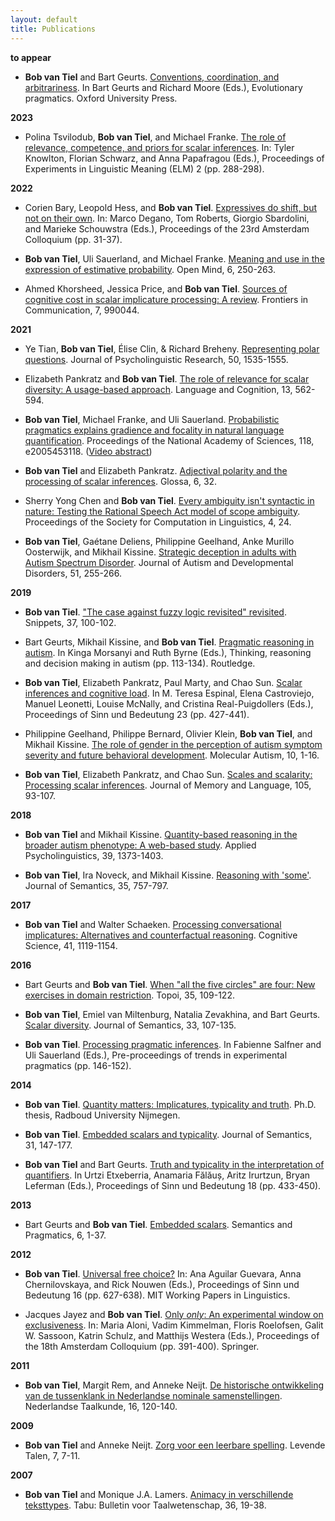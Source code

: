 ```yaml
---
layout: default
title: Publications
---
```


**to appear**

* **Bob van Tiel** and Bart Geurts. <a href="https://bobvantiel.github.io/docs/Conventions.pdf" target="_blank">Conventions, coordination, and arbitrariness</a>. In Bart Geurts and Richard Moore (Eds.), Evolutionary pragmatics. Oxford University Press.

**2023**

* Polina Tsvilodub, **Bob van Tiel**, and Michael Franke. <a href="https://journals.linguisticsociety.org/proceedings/index.php/ELM/article/view/5375" target="_blank">The role of relevance, competence, and priors for scalar inferences</a>. In: Tyler Knowlton, Florian Schwarz, and Anna Papafragou (Eds.), Proceedings of Experiments in Linguistic Meaning (ELM) 2 (pp. 288-298).

**2022**

* Corien Bary, Leopold Hess, and **Bob van Tiel**. <a href="https://bobvantiel.github.io/docs/ExpressivesShift.pdf" target="_blank">Expressives do shift, but not on their own</a>. In: Marco Degano, Tom Roberts, Giorgio Sbardolini, and Marieke Schouwstra (Eds.), Proceedings of the 23rd Amsterdam Colloquium (pp. 31-37).

* **Bob van Tiel**, Uli Sauerland, and Michael Franke. <a href="https://direct.mit.edu/opmi/article/doi/10.1162/opmi_a_00066/113616/Meaning-and-Use-in-the-Expression-of-Estimative" target="_blank">Meaning and use in the expression of estimative probability</a>. Open Mind, 6, 250-263.

* Ahmed Khorsheed, Jessica Price, and **Bob van Tiel**. <a href="https://www.frontiersin.org/articles/10.3389/fcomm.2022.990044/full" target="_blank">Sources of cognitive cost in scalar implicature processing: A review</a>. Frontiers in Communication, 7, 990044.

**2021**

* Ye Tian, **Bob van Tiel**, Élise Clin, & Richard Breheny. <a href="https://link.springer.com/article/10.1007/s10936-021-09814-y" target="_blank">Representing polar questions</a>. Journal of Psycholinguistic Research, 50, 1535-1555.

* Elizabeth Pankratz and **Bob van Tiel**. <a href="https://www.doi.org/10.1017/langcog.2021.13" target="_blank">The role of relevance for scalar diversity: A usage-based approach</a>. Language and Cognition, 13, 562-594.

* **Bob van Tiel**, Michael Franke, and Uli Sauerland. <a href="https://www.pnas.org/content/118/9/e2005453118" target="_blank">Probabilistic pragmatics explains gradience and focality in natural language quantification</a>. Proceedings of the National Academy of Sciences, 118, e2005453118. (<a href="https://vimeo.com/516752288" target="_blank">Video abstract</a>)

* **Bob van Tiel** and Elizabeth Pankratz. <a href="https://www.glossa-journal.org/articles/10.5334/gjgl.1457/" target="_blank">Adjectival polarity and the processing of scalar inferences</a>. Glossa, 6, 32.

* Sherry Yong Chen and **Bob van Tiel**. <a href="https://scholarworks.umass.edu/scil/vol4/iss1/24/" target="_blank">Every ambiguity isn't syntactic in nature: Testing the Rational Speech Act model of scope ambiguity</a>. Proceedings of the Society for Computation in Linguistics, 4, 24.

* **Bob van Tiel**, Gaétane Deliens, Philippine Geelhand, Anke Murillo Oosterwijk, and Mikhail Kissine. <a href="https://link.springer.com/article/10.1007/s10803-020-04525-0" target="_blank">Strategic deception in adults with Autism Spectrum Disorder</a>. Journal of Autism and Developmental Disorders, 51, 255-266.

**2019**

* **Bob van Tiel**. <a href="https://www.ledonline.it/snippets/allegati/snippets37039.pdf" target="_blank">"The case against fuzzy logic revisited" revisited</a>. Snippets, 37, 100-102.

* Bart Geurts, Mikhail Kissine, and **Bob van Tiel**. <a href="https://bobvantiel.github.io/docs/PragmaticReasoningASD.pdf" target="_blank">Pragmatic reasoning in autism</a>. In Kinga Morsanyi and Ruth Byrne (Eds.), Thinking, reasoning and decision making in autism (pp. 113-134). Routledge.

* **Bob van Tiel**, Elizabeth Pankratz, Paul Marty, and Chao Sun. <a href="https://semanticsarchive.net/Archive/Tg3ZGI2M/Vantiel.pdf" target="_blank">Scalar inferences and cognitive load</a>. In M. Teresa Espinal, Elena Castroviejo, Manuel Leonetti, Louise McNally, and Cristina Real-Puigdollers (Eds.), Proceedings of Sinn und Bedeutung 23 (pp. 427-441).

* Philippine Geelhand, Philippe Bernard, Olivier Klein, **Bob van Tiel**, and Mikhail Kissine. <a href="https://molecularautism.biomedcentral.com/articles/10.1186/s13229-019-0266-4" target="_blank">The role of gender in the perception of autism symptom severity and future behavioral development</a>. Molecular Autism, 10, 1-16.

* **Bob van Tiel**, Elizabeth Pankratz, and Chao Sun. <a href="https://bobvantiel.github.io/docs/ScalesScalarity.pdf" target="_blank">Scales and scalarity: Processing scalar inferences</a>. Journal of Memory and Language, 105, 93-107.

**2018**

* **Bob van Tiel** and Mikhail Kissine. <a href="https://bobvantiel.github.io/docs/QuantityASD.pdf" target="_blank">Quantity-based reasoning in the broader autism phenotype: A web-based study</a>. Applied Psycholinguistics, 39, 1373-1403.

* **Bob van Tiel**, Ira Noveck, and Mikhail Kissine. <a href="https://bobvantiel.github.io/docs/ReasoningSome.pdf" target="_blank">Reasoning with 'some'</a>. Journal of Semantics, 35, 757-797.

**2017**

* **Bob van Tiel** and Walter Schaeken. <a href="https://bobvantiel.github.io/docs/ProcessingConversational.pdf" target="_blank">Processing conversational implicatures: Alternatives and counterfactual reasoning</a>. Cognitive Science, 41, 1119-1154.

**2016**

* Bart Geurts and **Bob van Tiel**. <a href="https://bobvantiel.github.io/docs/FiveCircles.pdf" target="_blank">When "all the five circles" are four: New exercises in domain restriction</a>. Topoi, 35, 109-122.

* **Bob van Tiel**, Emiel van Miltenburg, Natalia Zevakhina, and Bart Geurts. <a href="https://bobvantiel.github.io/docs/ScalarDiversity.pdf" target="_blank">Scalar diversity</a>. Journal of Semantics, 33, 107-135.

* **Bob van Tiel**. <a href="https://bobvantiel.github.io/docs/ProcessingInferences.pdf" target="_blank">Processing pragmatic inferences</a>. In Fabienne Salfner and Uli Sauerland (Eds.), Pre-proceedings of trends in experimental pragmatics (pp. 146-152).

**2014**

* **Bob van Tiel**. <a href="https://bobvantiel.github.io/docs/QuantityMatters.pdf" target="_blank">Quantity matters: Implicatures, typicality and truth</a>. Ph.D. thesis, Radboud University Nijmegen.

* **Bob van Tiel**. <a href="https://bobvantiel.github.io/docs/ScalarsTypicality.pdf" target="_blank">Embedded scalars and typicality</a>. Journal of Semantics, 31, 147-177.

* **Bob van Tiel** and Bart Geurts. <a href="https://semanticsarchive.net/sub2013/SeparateArticles/vanTiel&Geurts.pdf" target="_blank">Truth and typicality in the interpretation of quantifiers</a>. In Urtzi Etxeberria, Anamaria Fălăuș, Aritz Irurtzun, Bryan Leferman (Eds.), Proceedings of Sinn und Bedeutung 18 (pp. 433-450).

**2013**

* Bart Geurts and **Bob van Tiel**. <a href="https://semprag.org/index.php/sp/article/view/sp.6.9" target="_blank">Embedded scalars</a>. Semantics and Pragmatics, 6, 1-37.

**2012**

* **Bob van Tiel**. <a href="http://mitwpl.mit.edu/open/sub16/VanTiel.pdf" target="_blank">Universal free choice?</a> In: Ana Aguilar Guevara, Anna Chernilovskaya, and Rick Nouwen (Eds.), Proceedings of Sinn und Bedeutung 16 (pp. 627-638). MIT Working Papers in Linguistics.

* Jacques Jayez and **Bob van Tiel**. <a href="https://bobvantiel.github.io/docs/OnlyOnly.pdf" target="_blank">Only *only*: An experimental window on exclusiveness</a>. In: Maria Aloni, Vadim Kimmelman, Floris Roelofsen, Galit W. Sassoon, Katrin Schulz, and Matthijs Westera (Eds.), Proceedings of the 18th Amsterdam Colloquium (pp. 391-400). Springer.

**2011**

* **Bob van Tiel**, Margit Rem, and Anneke Neijt. <a href="https://bobvantiel.github.io/docs/Tussenklank.pdf" target="_blank">De historische ontwikkeling van de tussenklank in Nederlandse nominale samenstellingen</a>. Nederlandse Taalkunde, 16, 120-140.

**2009**

* **Bob van Tiel** and Anneke Neijt. <a href="https://bobvantiel.github.io/docs/LeerbareSpelling.pdf" target="_blank">Zorg voor een leerbare spelling</a>. Levende Talen, 7, 7-11.

**2007**

* **Bob van Tiel** and Monique J.A. Lamers. <a href="https://bobvantiel.github.io/docs/Animacy.pdf" target="_blank">Animacy in verschillende teksttypes</a>. Tabu: Bulletin voor Taalwetenschap, 36, 19-38.
